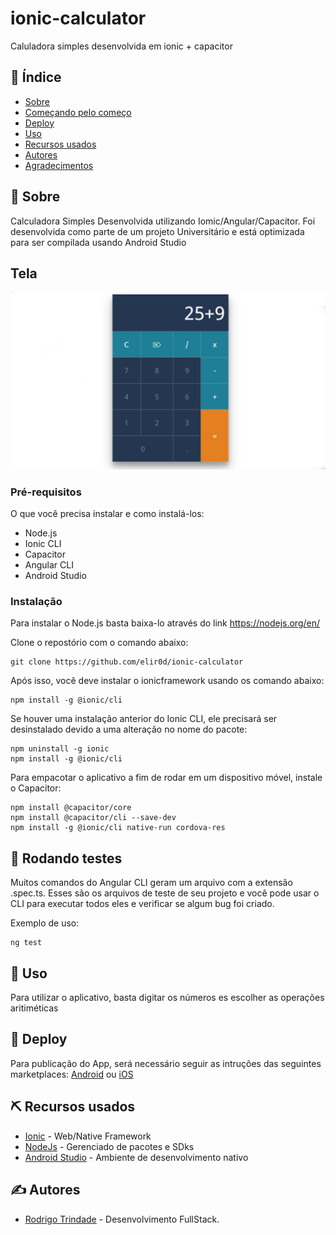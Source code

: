# ionic-calculator
Caluladora simples desenvolvida em ionic + capacitor



## 📝 Índice

- [Sobre](#about)
- [Começando pelo começo](#getting_started)
- [Deploy](#deployment)
- [Uso](#usage)
- [Recursos usados](#built_using)
- [Autores](#authors)
- [Agradecimentos](#acknowledgement)

## 🧐 Sobre <a name = "about"></a>
Calculadora Simples Desenvolvida utilizando Iomic/Angular/Capacitor. Foi desenvolvida como parte de um projeto Universitário e está optimizada para ser compilada usando Android Studio

## Tela
<p align="center">
  <a href="" rel="noopener">
 <img  src="https://raw.githubusercontent.com/elir0d/ionic-calculator/main/src/assets/Calculadora.png" alt="Project logo"></a>
</p>



### Pré-requisitos

O que você precisa instalar e como instalá-los:

 * Node.js
 * Ionic CLI
 * Capacitor
 * Angular CLI
 * Android Studio

### Instalação

Para instalar o Node.js basta baixa-lo através do link https://nodejs.org/en/

Clone o repostório com o comando abaixo:

```
git clone https://github.com/elir0d/ionic-calculator
```
Após isso, você deve instalar o ionicframework usando os comando abaixo:

```
npm install -g @ionic/cli
```
Se houver uma instalação anterior do Ionic CLI, ele precisará ser desinstalado devido a uma alteração no nome do pacote:
```
npm uninstall -g ionic
npm install -g @ionic/cli
```


Para empacotar o aplicativo a fim de rodar em um dispositivo móvel, instale o Capacitor:

```
npm install @capacitor/core
npm install @capacitor/cli --save-dev
npm install -g @ionic/cli native-run cordova-res
```

## 🔧 Rodando testes <a name = "tests"></a>

Muitos comandos do Angular CLI geram um arquivo com a extensão .spec.ts. Esses são os arquivos de teste
de seu projeto e você pode usar o CLI para executar todos eles e verificar se algum bug foi criado.

Exemplo de uso:
```
ng test
```
<!---------------------------------------------
### Divida em testes de ponta a ponta

Explain what these tests test and why

```
Give an example
```


### Estilo de codificação para os testes

Explain what these tests test and why

```
Give an example
```
----------------------------------------------->

## 🎈 Uso <a name="usage"></a>
Para utilizar o aplicativo, basta digitar os números es escolher as operações aritiméticas

## 🚀 Deploy <a name = "deployment"></a>
Para publicação do App, será necessário seguir as intruções das seguintes marketplaces: [Android](https://developer.android.com/studio/publish?hl=pt-br) ou [iOS](https://www.apple.com/br/itunes/working-itunes/sell-content/apps/)

## ⛏️ Recursos usados <a name = "built_using"></a>

- [Ionic](https://ionicframework.com/) - Web/Native Framework
- [NodeJs](https://nodejs.org/en/) - Gerenciado de pacotes e SDks
- [Android Studio](https://developer.android.com) - Ambiente de desenvolvimento nativo


## ✍️ Autores <a name = "authors"></a>

- [Rodrigo Trindade](https://github.com/elir0d) - Desenvolvimento FullStack.


